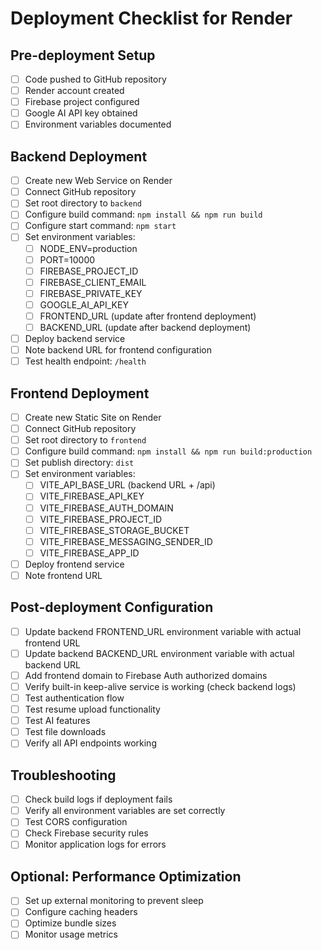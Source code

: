 # Deployment Checklist for Render

## Pre-deployment Setup
- [ ] Code pushed to GitHub repository
- [ ] Render account created
- [ ] Firebase project configured
- [ ] Google AI API key obtained
- [ ] Environment variables documented

## Backend Deployment
- [ ] Create new Web Service on Render
- [ ] Connect GitHub repository
- [ ] Set root directory to `backend`
- [ ] Configure build command: `npm install && npm run build`
- [ ] Configure start command: `npm start`
- [ ] Set environment variables:
  - [ ] NODE_ENV=production
  - [ ] PORT=10000
  - [ ] FIREBASE_PROJECT_ID
  - [ ] FIREBASE_CLIENT_EMAIL
  - [ ] FIREBASE_PRIVATE_KEY
  - [ ] GOOGLE_AI_API_KEY
  - [ ] FRONTEND_URL (update after frontend deployment)
  - [ ] BACKEND_URL (update after backend deployment)
- [ ] Deploy backend service
- [ ] Note backend URL for frontend configuration
- [ ] Test health endpoint: `/health`

## Frontend Deployment
- [ ] Create new Static Site on Render
- [ ] Connect GitHub repository
- [ ] Set root directory to `frontend`
- [ ] Configure build command: `npm install && npm run build:production`
- [ ] Set publish directory: `dist`
- [ ] Set environment variables:
  - [ ] VITE_API_BASE_URL (backend URL + /api)
  - [ ] VITE_FIREBASE_API_KEY
  - [ ] VITE_FIREBASE_AUTH_DOMAIN
  - [ ] VITE_FIREBASE_PROJECT_ID
  - [ ] VITE_FIREBASE_STORAGE_BUCKET
  - [ ] VITE_FIREBASE_MESSAGING_SENDER_ID
  - [ ] VITE_FIREBASE_APP_ID
- [ ] Deploy frontend service
- [ ] Note frontend URL

## Post-deployment Configuration
- [ ] Update backend FRONTEND_URL environment variable with actual frontend URL
- [ ] Update backend BACKEND_URL environment variable with actual backend URL
- [ ] Add frontend domain to Firebase Auth authorized domains
- [ ] Verify built-in keep-alive service is working (check backend logs)
- [ ] Test authentication flow
- [ ] Test resume upload functionality
- [ ] Test AI features
- [ ] Test file downloads
- [ ] Verify all API endpoints working

## Troubleshooting
- [ ] Check build logs if deployment fails
- [ ] Verify all environment variables are set correctly
- [ ] Test CORS configuration
- [ ] Check Firebase security rules
- [ ] Monitor application logs for errors

## Optional: Performance Optimization
- [ ] Set up external monitoring to prevent sleep
- [ ] Configure caching headers
- [ ] Optimize bundle sizes
- [ ] Monitor usage metrics
